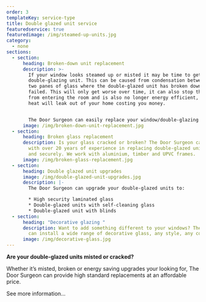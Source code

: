 ```yaml
---
order: 3
templateKey: service-type
title: Double glazed unit service
featuredservice: true
featuredimage: /img/steamed-up-units.jpg
category:
  - none
sections:
  - section:
      heading: Broken-down unit replacement
      description: >-
        If your window looks steamed up or misted it may be time to get a new
        double-glazing unit. This can be caused from condensation between the
        two panes of glass where the double-glazed unit has broken down or
        failed. This will only get worse over time, it can also stop the light
        from entering the room and is also no longer energy efficient, so the
        heat will leak out of your home costing you money.


        The Door Surgeon can easily replace your window/double-glazing units, call now for a free quote.
      image: /img/broken-down-unit-replacement.jpg
  - section:
      heading: Broken glass replacement
      description: Is your glass cracked or broken? The Door Surgeon can replace it,
        with over 20 years of experience in replacing double-glazed units safely
        and securely. We work with aluminium, timber and UPVC frames.
      image: /img/broken-glass-replacement.jpg
  - section:
      heading: Double glazed unit upgrades
      image: /img/double-glazed-unit-upgrades.jpg
      description: |-
        The Door Surgeon can upgrade your double-glazed units to:

        * High security laminated glass
        * Double-glazed units with self-cleaning glass
        * Double-glazed unit with blinds
  - section:
      heading: "Decorative glazing "
      description: Want to add something different to your windows? The Door Surgeon
        can install a wide range of decorative glass, any style, any colours.
      image: /img/decorative-glass.jpg
---
```


**Are your double-glazed units misted or cracked?**

Whether it’s misted, broken or energy saving upgrades your looking for, The Door Surgeon can provide high standard replacements at an affordable price.

See more information…
